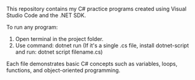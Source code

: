 This repository contains my C# practice programs created using Visual Studio Code and the .NET SDK.

To run any program:
1. Open terminal in the project folder.
2. Use command: dotnet run
   (If it's a single .cs file, install dotnet-script and run: dotnet script filename.cs)

Each file demonstrates basic C# concepts such as variables, loops, functions, and object-oriented programming.
